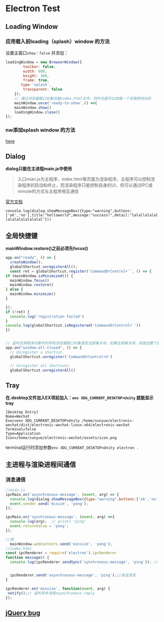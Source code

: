 # Electron Test

## Loading Window
### 应用载入前loading（splash）window 的方法
设置主窗口`show：false` 并添加：
```javascript    
loadingWindow = new BrowserWindow({
        toolbar: false,
        width: 600,
        height: 300,
        frame: true,
       type:'splash',
        transparent: false
    });
    // 通过浏览器窗口对象加载index.html文件，同时也是可以加载一个互联网地址的
    mainWindow.once('ready-to-show',() =>{
    mainWindow.show()
    loadingWindow.close()
});
```
### nw添加splash window 的方法
[here](http://stackoverflow.com/questions/34735806/how-to-create-loading-screen-for-node-webkit)


## Dialog
**dialog只能在主进程main.js中使用**
>入口mian.js为主程序，index.html等页面为渲染程序，主程序可以控制渲染程序的启动和终止，而渲染程序只能控制自身的UI，但可以通过IPC或remote的方式与主程序相互通信

[官方文档](https://github.com/electron/electron/blob/master/docs/api/dialog.md)

`console.log(dialog.showMessageBox({type:"warning",buttons:['ok','no'],title:"helloworld",message:"success!",detail:"lalallalalallalalalalalalalal"}))`

## 全局快捷键
**mainWindow.restore()之前必须先focus()**


```javascript
app.on("ready", () => {
  createWindow();
  globalShortcut.unregisterAll();
  const ret = globalShortcut.register('CommandOrControl+`', () => {
if (mainWindow.isMinimized()) {
  mainWindow.focus()
  mainWindow.restore()
} else {
  mainWindow.minimize()
}

});
if (!ret) {
  console.log('registration failed')
}
console.log(globalShortcut.isRegistered('CommandOrControl+`'))
})


// 监听应用程序对象中的所有浏览器窗口对象是否全部被关闭，如果全部被关闭，则退出整个应用程序。该
app.on("window-all-closed", () => {
  // Unregister a shortcut.
  globalShortcut.unregister('CommandOrControl+X')

  // Unregister all shortcuts.
  globalShortcut.unregisterAll()
```

## Tray
**在.desktop文件加入EX项前加入：`env XDG_CURRENT_DESKTOP=Unity` 就能显示tray**
```
[Desktop Entry]
Name=Wechat
Exec=env XDG_CURRENT_DESKTOP=Unity /home/sunyue/electronic-wechat/dist/electronic-wechat-linux-x64/electronic-wechat
Terminal=false
Type=Application
Icon=/home/sunyue/electronic-wechat/assets/icon.png
```
terminal运行时添加参数`env XDG_CURRENT_DESKTOP=Unity electron .
`

## 主进程与渲染进程间通信

### 消息通信
```javascript
//mian.js
ipcMain.on('asynchronous-message', (event, arg) => {
  console.log(dialog.showMessageBox({type:"warning",buttons:['ok','no'],title:"hello world",message:"success!",detail:arg}))  // prints "ping"
  event.sender.send('misize', 'pong');
});

ipcMain.on('synchronous-message', (event, arg) =>{
  console.log(arg);  // prints "ping"
  event.returnValue = 'pong';
});

//或
  mainWindow.webContents.send('minsize', 'pong');
//index.html
const ipcRenderer = require('electron').ipcRenderer
function message() {
  console.log(ipcRenderer.sendSync('synchronous-message', 'ping')); // 发送一个同步消息synchronous-message


  ipcRenderer.send('asynchronous-message', 'ping');//发送消息
}

ipcRenderer.on('minsize', function(event, arg) {
 notify();// 监听异步消息asynchronous-reply
});
```

## [jQuery bug](http://classicoldsong.me/archives/264)
  <script type="text/javascript" src="jquery.js" onload="window.$ = window.jQuery = module.exports;"></script>
